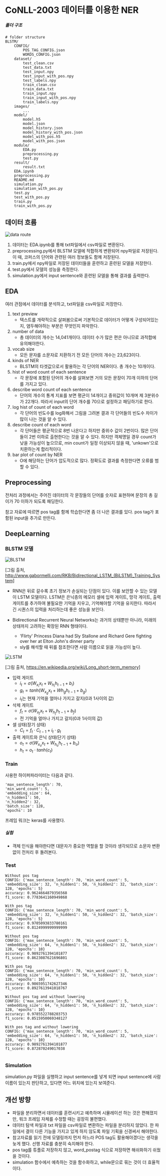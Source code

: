 # CoNLL-2003 데이터를 이용한 NER

##### 폴더 구조

```
# folder structure
BLSTM/
	CONFIG/
		POS_TAG_CONFIG.json
		WORDS_CONFIG.json
	dataset/
		test_clean.csv
		test_data.txt
		test_input.npy
		test_input_with_pos.npy
		test_labels.npy
		train_clean.csv
		train_data.txt
		train_input.npy
		train_input_with_pos.npy
		train_labels.npy
	images/
		...
	model/
		model.h5
		model.json
		model_history.json
		model_history_with_pos.json
		model_with_pos.h5
		model_with_pos.json
	module/
		EDA.py
		preprocessing.py
		test.py
	result/
		result.txt
	EDA.ipynb
	preprocessing.py	
	README.md
	simulation.py
	simulation_with_pos.py
	test.py
	test_with_pos.py
	train.py
	train_with_pos.py
```

## 데이터 흐름

![data route](./images/data_route.png)

1. 데이터는 EDA.ipynb를 통해 txt파일에서 csv파일로 변환된다.
2. preprocessing.py에서 BLSTM 모델에 적합하게 변환되어 npy파일로 저장된다. 이 때, 코퍼스의 단어와 관련된 여러 정보들도 함께 저장된다.
3. train.py에서 npy파일로 저장된 데이터들을 훈련하고 훈련된 모델을 저장한다. 
4. test.py에서 모델의 성능을 측정한다.
5. simulation.py에서 input sentence와 훈련된 모델을 통해 결과를 출력한다.

## EDA

여러 관점에서 데이터를 분석하고, txt파일을 csv파일로 저장한다.

1. text preview
   - 텍스트를 개략적으로 살펴봄으로써 기본적으로 데이터가 어떻게 구성되어있는지, 염두해야하는 부분은 무엇인지 파악한다.
2. number of data
   - 총 데이터의 개수는 14,041개이다. 데이터 수가 많은 편은 아니므로 과적합에 유의해야한다.
3. vocab size
   - 모든 문자를 소문자로 치환하기 전 모든 단어의 개수는 23,623이다.
4. kinds of NER
   - BLSTM의 타겟값으로서 활용하는 각 단어의 NER이다. 총 개수는 10개이다.
5. hist of word count of each sentence
   - 각 문장에 포함된 단어의 개수를 살펴보면 거의 모든 문장이 70개 이하의 단어를 가지고 있다. 
6. describe word count of each sentence
   - 단어의 개수의 통계 지표를 보면 평균이 14개이고 중위값이 10개며 제 3분위수가 22개다. 따라서 input의 단어 개수를 70으로 설정하고 패딩하기로 한다.
7. log hist of count of each word
   - 각 단어의 빈도수를 log화해서 그림을 그려본 결과 각 단어들의 빈도수 차이가 많이 나는 것을 알 수 있다.
8. describe count of each word
   - 각 단어들은 평균적으로 8번 나온다고 하지만 중위수 값이 2번이다. 많은 단어들이 2번 이하로 출현한다는 것을 알 수 있다. 하지만 객체명일 경우 count가 낮을 가능성이 높으므로, min count가 일정 이상되지 않을 때, 'unkown'으로 치환하는게 합리적이다.
9. bar plot of count by NER
   - O에 해당하는 단어가 압도적으로 많다. 정확도로 결과를 측정한다면 오류를 범할 수 있다.

## Preprocessing

전처리 과정에서는 주어진 데이터의 각 문장들의 단어를 숫자로 표현하며 문장의 총 길이가 70 이하가 되도록 패딩한다.

참고 자료에 따르면 pos tag를 함께 학습한다면 좀 더 나은 결과를 있다. pos tag가 포함된 input을 추가로 만든다.

## DeepLearning

### BLSTM 모델

![BLSTM](./images/BLSTM.png)

[그림 출처, http://www.gabormelli.com/RKB/Bidirectional_LSTM_(BiLSTM)_Training_System]

- RNN은 뒤로 갈수록 초기 정보가 손실되는 단점이 있다. 이를 보안할 수 있는 모델이 LSTM 모델이다. LSTM은 은닉층의 메모리 셀에 입력 게이트, 망각 게이트, 출력 게이트를 추가하여 불필요한 기억을 지우고, 기억해야할 기억을 유지한다. 따라서 긴 시퀀스의 입력을 처리하는데 좋은 성능을 보인다.

- Bidirectional Recurrent Neural Networks는 과거의 상태뿐만 아니라, 미래의 상태까지 고려하는 확장된 RNN 형태이다.
  - 'Flirty' Princess Diana had Sly Stallone and Richard Gere fighting over her at Elton John's dinner party
  - sly를 해석할 때 뒤를 참조한다면 사람 이름으로 읽을 가능성이 높다.

![LSTM](./images/LSTM.png)

  [그림 출처, https://en.wikipedia.org/wiki/Long_short-term_memory]

  - 입력 게이트
    - $i_t = \sigma(W_{x_i}x_t + W_{h_i}h_{t-1} + b_i)$
    - $g_t = tanh(W_{x_g}{x_t} + W{h_g}h_{t-1} + b_g)$
    - $i_t$는 현재 기억을 얼마나 가지고 갈지(0과 1사이의 값)
  - 삭제 게이트
    - $f_t = \sigma(W_{x_f}x_t + W_{h_f}h_{t-1} + b_f)$
    - 전 기억을 얼마나 가지고 갈지(0과 1사이의 값)
  - 셀 상태(장기 상태)
    - $C_{t} = f_t \cdot C_{t-1} + i_t \cdot g_t$
  - 출력 게이트와 은닉 상태(단기 상태)
    - $o_t = \sigma(W_{x_o}x_t + W_{h_o}h_{t-1} + b_o)$
    - $h_t = o_t \cdot tanh(c_t)$



### Train

사용한 하이퍼파라미터는 다음과 같다.

```
'max_sentence_length': 70, 
'min_word_count': 5, 
'embedding_size': 64, 
'n_hidden1': 50, 
'n_hidden2': 32, 
'batch_size': 128, 
'epochs': 10
```

프레임 워크는 keras를 사용했다.

##### 실험

- 객체 인식을 해야한다면 대문자가 중요한 역할을 할 것이라 생각되므로 소문자 변환 없이 전처리 후 돌려본다.

### Test

```
Without pos tag
CONFIG: {'max_sentence_length': 70, 'min_word_count': 5, 'embedding_size': 32, 'n_hidden1': 50, 'n_hidden2': 32, 'batch_size': 128, 'epochs': 5}
accuracy: 0.9624664879356568
f1_score: 0.7783641160949868

With pos tag
CONFIG: {'max_sentence_length': 70, 'min_word_count': 5, 'embedding_size': 32, 'n_hidden1': 50, 'n_hidden2': 32, 'batch_size': 128, 'epochs': 5}
accuracy: 0.9705093833780161
f1_score: 0.8124999999999999

Without pos tag
CONFIG: {'max_sentence_length': 70, 'min_word_count': 5, 'embedding_size': 64, 'n_hidden1': 50, 'n_hidden2': 32, 'batch_size': 128, 'epochs': 10}
accuracy: 0.9892761394101877
f1_score: 0.8623087621696801

With pos tag
CONFIG: {'max_sentence_length': 70, 'min_word_count': 5, 'embedding_size': 64, 'n_hidden1': 50, 'n_hidden2': 32, 'batch_size': 128, 'epochs': 10}
accuracy: 0.9865951742627346
f1_score: 0.8927613941018767

Without pos tag and without lowering
CONFIG: {'max_sentence_length': 70, 'min_word_count': 5, 'embedding_size': 64, 'n_hidden1': 50, 'n_hidden2': 32, 'batch_size': 128, 'epochs': 10}
accuracy: 0.9785522788203753
f1_score: 0.8515950069348127

With pos tag and without lowering
CONFIG: {'max_sentence_length': 70, 'min_word_count': 5, 'embedding_size': 64, 'n_hidden1': 50, 'n_hidden2': 32, 'batch_size': 128, 'epochs': 10}
accuracy: 0.9892761394101877
f1_score: 0.872870249017038


```

### Simulation

simulation.py 파일을 실행하고 input sentence를 넣게 되면 input sentence에 사람이름이 있는지 판단하고, 있다면 어느 위치에 있는지 보여준다.

## 개선 방향

- 파일을 분리하면서 데이터를 훈련시키고 예측하며 시뮬레이션 하는 것은 편해졌지만, 워크 프레임 자체를 수정할 때는 굉장히 불편했다.
- 데이터 탐색 파일과 txt 파일을 csv파일로 변환하는 파일을 분리하지 않았다. 한 파일에서 결이 다른 기능을 가지고 있게 하지 않도록 파일 기획을 신경써서 해야한다.
- 참고자료를 읽기 전에 모델링까지 먼저 하느라 POS tag도 활용해야겠다는 생각을 늦게 했다. 선행 자료를 충분히 숙지해야 한다.
- pos tag를 튜플로 저장하지 않고, word_postag 식으로 저장하면 해쉬화하기 쉬웠을 것이다.
- simulation 함수에서 예측하는 것을 함수화하고, while문으로 묶는 것이 더 효율적이다. 

